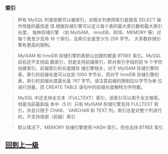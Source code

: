 ### 索引

> 所有 MySQL 列类型都可以被索引，对相关列使用索引是提高 SELECT 操作性能的最佳途
  径.根据存储引擎可以定义每个表的最大索引数和最大索引长度， 每种存储引擎 （如 MyISAM、
  InnoDB、BDB、MEMORY 等）对每个表至少支持 16 个索引，总索引长度至少为 256 字节。
  大多数存储引擎有更高的限制。
  
> MyISAM 和 InnoDB 存储引擎的表默认创建的都是 BTREE 索引。MySQL 目前还不支持函
  数索引，但是支持前缀索引，即对索引字段的前 N 个字符创建索引。前缀索引的长度跟存
  储引擎相关，对于 MyISAM 存储引擎的表，索引的前缀长度可以达到 1000 字节长，而对于
  InnoDB 存储引擎的表，索引的前缀长度最长是 767 字节。请注意前缀的限制应以字节为单
  位进行测量，而 CREATE TABLE 语句中的前缀长度解释为字符数。
  
> MySQL 中还支持全文本（FULLTEXT）索引，该索引可以用于全文搜索。但是当前最新版
  本中（5.0）只有 MyISAM 存储引擎支持 FULLTEXT 索引，并且只限于 CHAR、 VARCHAR 和 TEXT
  列。索引总是对整个列进行的，不支持局部（前缀）索引
  
> 默认情况下，MEMORY 存储引擎使用 HASH 索引，但也支持 BTREE 索引


## [回到上一级](./index.md)